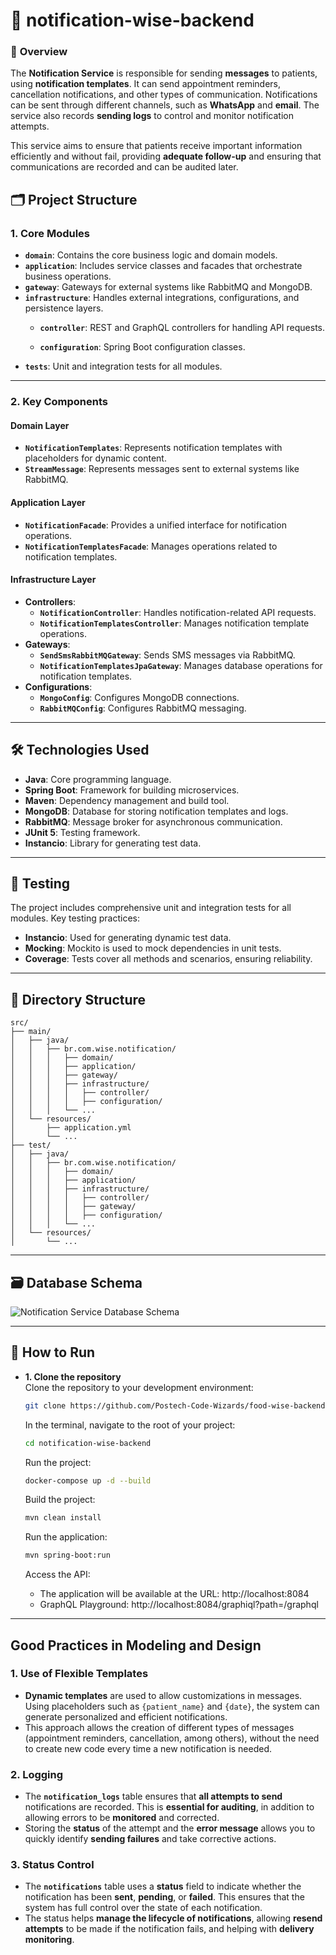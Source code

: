 # 📲 notification-wise-backend

### 🌟 **Overview**

The **Notification Service** is responsible for sending **messages** to patients, using **notification templates**.
It can send appointment reminders, cancellation notifications, and other types of communication. Notifications can be sent through different channels, such as **WhatsApp** and **email**. The service also records **sending logs** to control and monitor notification attempts.

This service aims to ensure that patients receive important information efficiently and without fail, providing **adequate follow-up** and ensuring that communications are recorded and can be audited later.

## 🗂️ Project Structure

### **1. Core Modules**
- **`domain`**: Contains the core business logic and domain models.
- **`application`**: Includes service classes and facades that orchestrate business operations.
- **`gateway`**: Gateways for external systems like RabbitMQ and MongoDB.
- **`infrastructure`**: Handles external integrations, configurations, and persistence layers.
    - **`controller`**: REST and GraphQL controllers for handling API requests.

    - **`configuration`**: Spring Boot configuration classes.
- **`tests`**: Unit and integration tests for all modules.

---

### **2. Key Components**

#### **Domain Layer**
- **`NotificationTemplates`**: Represents notification templates with placeholders for dynamic content.
- **`StreamMessage`**: Represents messages sent to external systems like RabbitMQ.

#### **Application Layer**
- **`NotificationFacade`**: Provides a unified interface for notification operations.
- **`NotificationTemplatesFacade`**: Manages operations related to notification templates.

#### **Infrastructure Layer**
- **Controllers**:
    - **`NotificationController`**: Handles notification-related API requests.
    - **`NotificationTemplatesController`**: Manages notification template operations.
- **Gateways**:
    - **`SendSmsRabbitMQGateway`**: Sends SMS messages via RabbitMQ.
    - **`NotificationTemplatesJpaGateway`**: Manages database operations for notification templates.
- **Configurations**:
    - **`MongoConfig`**: Configures MongoDB connections.
    - **`RabbitMQConfig`**: Configures RabbitMQ messaging.

---

## 🛠️ Technologies Used

- **Java**: Core programming language.
- **Spring Boot**: Framework for building microservices.
- **Maven**: Dependency management and build tool.
- **MongoDB**: Database for storing notification templates and logs.
- **RabbitMQ**: Message broker for asynchronous communication.
- **JUnit 5**: Testing framework.
- **Instancio**: Library for generating test data.

---

## 🧪 Testing

The project includes comprehensive unit and integration tests for all modules. Key testing practices:
- **Instancio**: Used for generating dynamic test data.
- **Mocking**: Mockito is used to mock dependencies in unit tests.
- **Coverage**: Tests cover all methods and scenarios, ensuring reliability.

---

## 📂 Directory Structure

```plaintext
src/
├── main/
│   ├── java/
│   │   ├── br.com.wise.notification/
│   │   │   ├── domain/
│   │   │   ├── application/
│   │   │   ├── gateway/
│   │   │   ├── infrastructure/
│   │   │   │   ├── controller/
│   │   │   │   ├── configuration/
│   │   │   └── ...
│   └── resources/
│       ├── application.yml
│       └── ...
├── test/
│   ├── java/
│   │   ├── br.com.wise.notification/
│   │   │   ├── domain/
│   │   │   ├── application/
│   │   │   ├── infrastructure/
│   │   │   │   ├── controller/
│   │   │   │   ├── gateway/
│   │   │   │   ├── configuration/
│   │   │   └── ...
│   └── resources/
│       └── ...
  ```

---
## 🗃️ Database Schema
![Notification Service Database Schema](https://github.com/user-attachments/assets/dca704f6-75cb-4dda-a4b5-dbf7037f07ef)

---

## 🚀 How to Run
- **1. Clone the repository**  
  Clone the repository to your development environment:
    ```bash
    git clone https://github.com/Postech-Code-Wizards/food-wise-backend.git
    ```
  In the terminal, navigate to the root of your project:
    ```bash
    cd notification-wise-backend
    ```
  Run the project:
    ```bash
    docker-compose up -d --build
    ```
  Build the project:
    ```bash
    mvn clean install
    ```
  
  Run the application:
    ```bash
    mvn spring-boot:run
    ```
  Access the API:
    - The application will be available at the URL: http://localhost:8084
    - GraphQL Playground: http://localhost:8084/graphiql?path=/graphql

---

##  Good Practices in Modeling and Design

### **1. Use of Flexible Templates**
- **Dynamic templates** are used to allow customizations in messages. Using placeholders such as `{patient_name}` and `{date}`, the system can generate personalized and efficient notifications.
- This approach allows the creation of different types of messages (appointment reminders, cancellation, among others), without the need to create new code every time a new notification is needed.

### **2. Logging**
- The **`notification_logs`** table ensures that **all attempts to send** notifications are recorded. This is **essential for auditing**, in addition to allowing errors to be **monitored** and corrected.
- Storing the **status** of the attempt and the **error message** allows you to quickly identify **sending failures** and take corrective actions.

### **3. Status Control**
- The **`notifications`** table uses a **status** field to indicate whether the notification has been **sent**, **pending**, or **failed**. This ensures that the system has full control over the state of each notification.
- The status helps **manage the lifecycle of notifications**, allowing **resend attempts** to be made if the notification fails, and helping with **delivery monitoring**.

